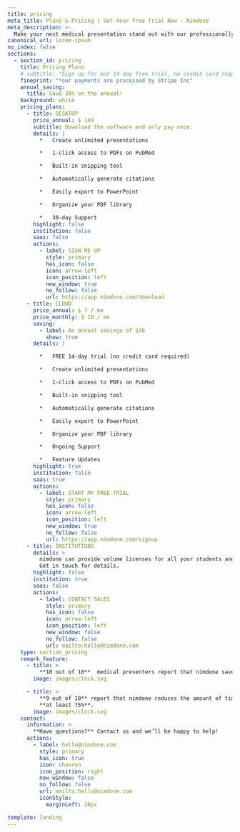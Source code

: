 ```yaml
---
title: pricing
meta_title: Plans & Pricing | Get Your Free Trial Now - Nimdone
meta_description: >-
  Make your next medical presentation stand out with our professionally designed PowerPoint templates. Our templates are easy to use and can be customized to fit your needs. Start creating presentations that will impress your audience today. Visit us to know our plans and pricing!
canonical_url: lorem-ipsum
no_index: false
sections:
  - section_id: pricing
    title: Pricing Plans
    # subtitle: "Sign up for our 14 day free trial, no credit card required."
    fineprint: "*our payments are processed by Stripe Inc"
    annual_saving:
      title: Save 30% on the annual!
    background: white
    pricing_plans:
      - title: DESKTOP
        price_annual: $ 149
        subtitle: Download the software and only pay once.
        details: |
          *   Create unlimited presentations

          *   1-click access to PDFs on PubMed

          *   Built-in snipping tool

          *   Automatically generate citations

          *   Easily export to PowerPoint

          *   Organize your PDF library

          *   30-day Support
        highlight: false
        institution: false
        saas: false
        actions:
          - label: SIGN ME UP
            style: primary
            has_icon: false
            icon: arrow-left
            icon_position: left
            new_window: true
            no_follow: false
            url: https://app.nimdone.com/download
      - title: CLOUD
        price_annual: $ 7 / mo
        price_monthly: $ 10 / mo
        saving:
          - label: An annual savings of $36
            show: true
        details: |

          *   FREE 14-day trial (no credit card required)

          *   Create unlimited presentations

          *   1-click access to PDFs on PubMed

          *   Built-in snipping tool

          *   Automatically generate citations

          *   Easily export to PowerPoint

          *   Organize your PDF library

          *   Ongoing Support

          *   Feature Updates
        highlight: true
        institution: false
        saas: true
        actions:
          - label: START MY FREE TRIAL
            style: primary
            has_icon: false
            icon: arrow-left
            icon_position: left
            new_window: true
            no_follow: false
            url: https://app.nimdone.com/signup
      - title: INSTITUTIONS
        details: >
          nimdone can provide volume licenses for all your students and staff.
          Get in touch for details.
        highlight: false
        institution: true
        saas: false
        actions:
          - label: CONTACT SALES
            style: primary
            has_icon: false
            icon: arrow-left
            icon_position: left
            new_window: false
            no_follow: false
            url: mailto:hello@nimdone.com
    type: section_pricing
    remark_feature:
      - title: >
          **10 out of 10**  medical presenters report that nimdone saves them time.
        image: images/clock.svg

      - title: >
          **9 out of 10** report that nimdone reduces the amount of time they spend making presentations by 
          **at least 75%**.
        image: images/clock.svg
    contact:
      information: >
        **Have questions?** Contact us and we’ll be happy to help!
      actions:
        - label: hello@nimdone.com
          style: primary
          has_icon: true
          icon: chevron
          icon_position: right
          new_window: false
          no_follow: false
          url: mailto:hello@nimdone.com
          iconStyle:
            marginLeft: 20px

template: landing
---
```

